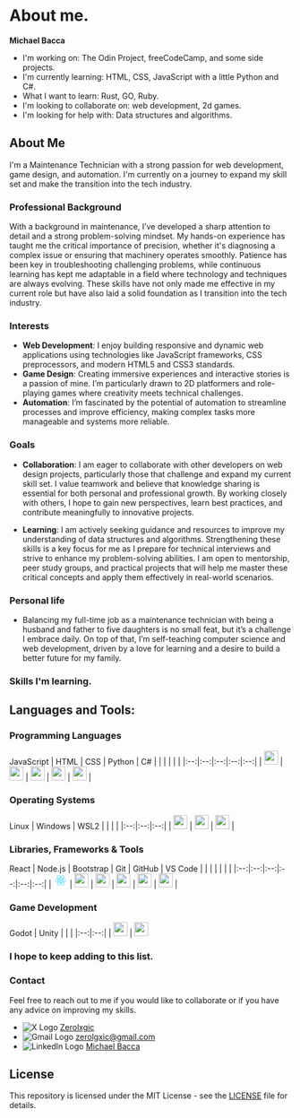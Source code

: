 # About me. 

**Michael Bacca**

-  I'm working on: The Odin Project, freeCodeCamp, and some side projects.
-  I'm currently learning: HTML, CSS, JavaScript with a little Python and C#.
-  What I want to learn: Rust, GO, Ruby. 
-  I'm looking to collaborate on: web development, 2d games.
-  I'm looking for help with: Data structures and algorithms.

## About Me

I'm a Maintenance Technician with a strong passion for web development, game design, and automation. I'm currently on a journey to expand my skill set and make the transition into the tech industry.

### Professional Background

With a background in maintenance, I’ve developed a sharp attention to detail and a strong problem-solving mindset. My hands-on experience has taught me the critical importance of precision, whether it's diagnosing a complex issue or ensuring that machinery operates smoothly. Patience has been key in troubleshooting challenging problems, while continuous learning has kept me adaptable in a field where technology and techniques are always evolving. These skills have not only made me effective in my current role but have also laid a solid foundation as I transition into the tech industry.

### Interests

- **Web Development**: I enjoy building responsive and dynamic web applications using technologies like JavaScript frameworks, CSS preprocessors, and modern HTML5 and CSS3 standards.
- **Game Design**: Creating immersive experiences and interactive stories is a passion of mine. I’m particularly drawn to 2D platformers and role-playing games where creativity meets technical challenges.
- **Automation**: I’m fascinated by the potential of automation to streamline processes and improve efficiency, making complex tasks more manageable and systems more reliable.

### Goals

- **Collaboration**: I am eager to collaborate with other developers on web design projects, particularly those that challenge and expand my current skill set. I value teamwork and believe that knowledge sharing is essential for both personal and professional growth. By working closely with others, I hope to gain new perspectives, learn best practices, and contribute meaningfully to innovative projects.
 
- **Learning**: I am actively seeking guidance and resources to improve my understanding of data structures and algorithms. Strengthening these skills is a key focus for me as I prepare for technical interviews and strive to enhance my problem-solving abilities. I am open to mentorship, peer study groups, and practical projects that will help me master these critical concepts and apply them effectively in real-world scenarios.
  
### Personal life
- Balancing my full-time job as a maintenance technician with being a husband and father to five daughters is no small feat, but it’s a challenge I embrace daily. On top of that, I’m self-teaching computer science and web development, driven by a love for learning and a desire to build a better future for my family.


### Skills I'm learning.

## Languages and Tools:

### Programming Languages ###
JavaScript | HTML | CSS | Python | C#
|    |    |    |    |    |
|:--:|:--:|:--:|:--:|:--:|
| [<img src="https://img.icons8.com/?size=100&id=gYCTehfTlYk5&format=png&color=000000" width="25" height="25">](https://developer.mozilla.org/en-US/docs/Web/JavaScript) | [<img src="https://img.icons8.com/?size=100&id=46605&format=png&color=000000" width="25" height="25">](https://developer.mozilla.org/en-US/docs/Web/HTML) | [<img src="https://img.icons8.com/?size=100&id=107497&format=png&color=000000" width="25" height="25">](https://developer.mozilla.org/en-US/docs/Web/CSS) | [<img src="https://img.icons8.com/?size=100&id=121464&format=png&color=000000" width="25" height="25">](https://www.python.org/doc/) | [<img src="https://img.icons8.com/?size=100&id=m4XmoQpRVreA&format=png&color=000000" width="25" height="25">](https://docs.microsoft.com/en-us/dotnet/csharp/) |

### Operating Systems ###
Linux | Windows | WSL2
|    |    |    |
|:--:|:--:|:--:|
| [<img src="https://img.icons8.com/?size=100&id=104289&format=png&color=000000" width="25" height="25">](https://www.linux.org/) | [<img src="https://img.icons8.com/?size=100&id=fnVkZemUpHhW&format=png&color=000000" width="25" height="25">](https://www.microsoft.com/en-us/windows) | [<img src="https://img.icons8.com/?size=100&id=w8vzomb1oP2W&format=png&color=000000" width="25" height="25">](https://docs.microsoft.com/en-us/windows/wsl/) |

### Libraries, Frameworks & Tools ###
React | Node.js | Bootstrap | Git | GitHub | VS Code
|    |    |    |    |    |    |
|:--:|:--:|:--:|:--:|:--:|:--:|
| [<img src="https://raw.githubusercontent.com/github/explore/master/topics/react/react.png" width="25" height="25">](https://reactjs.org/docs/getting-started.html) | [<img src="https://img.icons8.com/?size=100&id=hsPbhkOH4FMe&format=png&color=000000" width="25" height="25">](https://nodejs.org/en/docs/) | [<img src="https://img.icons8.com/?size=100&id=g9mmSxx3SwAI&format=png&color=000000" width="25" height="25">](https://getbootstrap.com/docs/5.3/getting-started/introduction/) | [<img src="https://img.icons8.com/?size=100&id=TdNhZCWTM0rC&format=png&color=000000" width="25" height="25">](https://git-scm.com/doc) | [<img src="https://img.icons8.com/?size=100&id=46565&format=png&color=000000" width="25" height="25">](https://docs.github.com/en) | [<img src="https://img.icons8.com/?size=100&id=035lX6KoNhZf&format=png&color=000000" width="25" height="25">](https://code.visualstudio.com/docs) |


### Game Development 
Godot | Unity
|    |    |
|:--:|:--:|
| [<img src="https://godotengine.org/assets/press/icon_color.png" width="25" height="25">](https://docs.godotengine.org/en/stable/index.html) | [<img src="https://img.icons8.com/?size=100&id=VLjW6zFrsq2F&format=png&color=000000" width="25" height="25">]([https://docs.godotengine.org/en/stable/index.html](https://docs.unity.com/)) 



### I hope to keep adding to this list.

### Contact

Feel free to reach out to me if you would like to collaborate or if you have any advice on improving my skills.
- <img src="https://img.icons8.com/?size=100&id=95tjpz0WdSIQ&format=png&color=000000" alt="X Logo" width="16" height="16"> [Zerolxgic](https://x.com/Zerolxgic)
- <img src="https://img.icons8.com/?size=100&id=37246&format=png&color=000000" alt="Gmail Logo" width="16" height="16"> [zerolgxic@gmail.com](mailto:zerolgxic@gmail.com)
- <img src="https://img.icons8.com/?size=100&id=13930&format=png&color=000000" alt="LinkedIn Logo" width="16" height="16"> [Michael Bacca](https://www.linkedin.com/in/michael-bacca/)

## License
This repository is licensed under the MIT License - see the [LICENSE](LICENSE) file for details.

